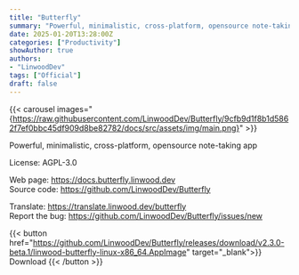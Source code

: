 ```yaml
---
title: "Butterfly"
summary: "Powerful, minimalistic, cross-platform, opensource note-taking app"
date: 2025-01-20T13:28:00Z
categories: ["Productivity"]
showAuthor: true
authors:
- "LinwoodDev"
tags: ["Official"]
draft: false
---
```


{{< carousel images="{https://raw.githubusercontent.com/LinwoodDev/Butterfly/9cfb9d1f8b1d5862f7ef0bbc45df909d8be82782/docs/src/assets/img/main.png}" >}}

Powerful, minimalistic, cross-platform, opensource note-taking app

License: AGPL-3.0

Web page: <https://docs.butterfly.linwood.dev>  
Source code: <https://github.com/LinwoodDev/Butterfly>

Translate: <https://translate.linwood.dev/butterfly>  
Report the bug: <https://github.com/LinwoodDev/Butterfly/issues/new>  

{{< button href="https://github.com/LinwoodDev/Butterfly/releases/download/v2.3.0-beta.1/linwood-butterfly-linux-x86_64.AppImage" target="_blank">}}
Download
{{< /button >}}